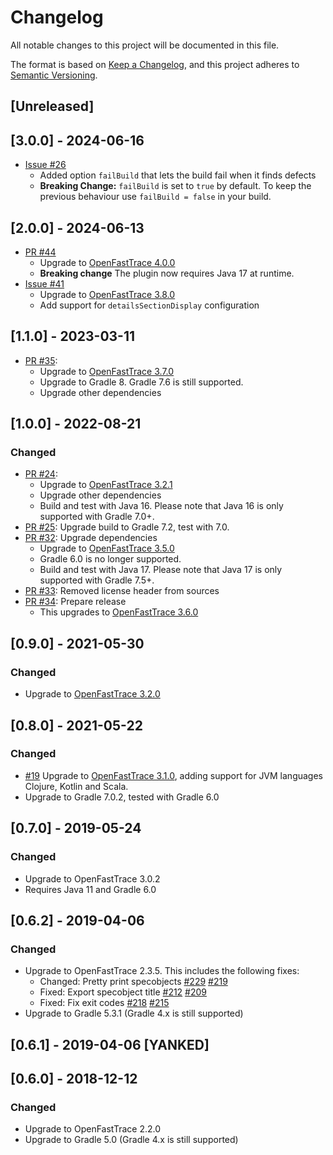 # Changelog
All notable changes to this project will be documented in this file.

The format is based on [Keep a Changelog](https://keepachangelog.com/en/1.0.0/),
and this project adheres to [Semantic Versioning](https://semver.org/spec/v2.0.0.html).

## [Unreleased]

## [3.0.0] - 2024-06-16

- [Issue #26](https://github.com/itsallcode/openfasttrace-gradle/issues/26)
  - Added option `failBuild` that lets the build fail when it finds defects
  - **Breaking Change:** `failBuild` is set to `true` by default. To keep the previous behaviour use `failBuild = false` in your build.

## [2.0.0] - 2024-06-13

- [PR #44](https://github.com/itsallcode/openfasttrace-gradle/pull/35)
  - Upgrade to [OpenFastTrace 4.0.0](https://github.com/itsallcode/openfasttrace/releases/tag/4.0.0)
  - **Breaking change** The plugin now requires Java 17 at runtime.
- [Issue #41](https://github.com/itsallcode/openfasttrace-gradle/issues/41)
  - Upgrade to [OpenFastTrace 3.8.0](https://github.com/itsallcode/openfasttrace/releases/tag/3.8.0)
  - Add support for `detailsSectionDisplay` configuration


## [1.1.0] - 2023-03-11

- [PR #35](https://github.com/itsallcode/openfasttrace-gradle/pull/35):
  - Upgrade to [OpenFastTrace 3.7.0](https://github.com/itsallcode/openfasttrace/releases/tag/3.7.0)
  - Upgrade to Gradle 8. Gradle 7.6 is still supported.
  - Upgrade other dependencies

## [1.0.0] - 2022-08-21

### Changed

- [PR #24](https://github.com/itsallcode/openfasttrace-gradle/pull/24):
  - Upgrade to [OpenFastTrace 3.2.1](https://github.com/itsallcode/openfasttrace/releases/tag/3.2.1)
  - Upgrade other dependencies
  - Build and test with Java 16. Please note that Java 16 is only supported with Gradle 7.0+.
- [PR #25](https://github.com/itsallcode/openfasttrace-gradle/pull/25): Upgrade build to Gradle 7.2, test with 7.0.
- [PR #32](https://github.com/itsallcode/openfasttrace-gradle/pull/32): Upgrade dependencies
  - Upgrade to [OpenFastTrace 3.5.0](https://github.com/itsallcode/openfasttrace/releases/tag/3.5.0)
  - Gradle 6.0 is no longer supported.
  - Build and test with Java 17. Please note that Java 17 is only supported with Gradle 7.5+.
- [PR #33](https://github.com/itsallcode/openfasttrace-gradle/pull/33): Removed license header from sources
- [PR #34](https://github.com/itsallcode/openfasttrace-gradle/pull/34): Prepare release
  - This upgrades to [OpenFastTrace 3.6.0](https://github.com/itsallcode/openfasttrace/releases/tag/3.6.0)

## [0.9.0] - 2021-05-30

### Changed

- Upgrade to [OpenFastTrace 3.2.0](https://github.com/itsallcode/openfasttrace/releases/tag/3.2.0)

## [0.8.0] - 2021-05-22

### Changed

- [#19](https://github.com/itsallcode/openfasttrace-gradle/pull/19) Upgrade to [OpenFastTrace 3.1.0](https://github.com/itsallcode/openfasttrace/releases/tag/3.1.0), adding support for JVM languages Clojure, Kotlin and Scala.
- Upgrade to Gradle 7.0.2, tested with Gradle 6.0

## [0.7.0] - 2019-05-24

### Changed

- Upgrade to OpenFastTrace 3.0.2
- Requires Java 11 and Gradle 6.0

## [0.6.2] - 2019-04-06

### Changed

- Upgrade to OpenFastTrace 2.3.5. This includes the following fixes:
    - Changed: Pretty print specobjects [#229](https://github.com/itsallcode/openfasttrace/pull/229) [#219](https://github.com/itsallcode/openfasttrace/issues/219)
    - Fixed: Export specobject title [#212](https://github.com/itsallcode/openfasttrace/pull/212/) [#209](https://github.com/itsallcode/openfasttrace/issues/209)
    - Fixed: Fix exit codes [#218](https://github.com/itsallcode/openfasttrace/pull/218) [#215](https://github.com/itsallcode/openfasttrace/issues/215)
- Upgrade to Gradle 5.3.1 (Gradle 4.x is still supported)

## [0.6.1] - 2019-04-06 [YANKED]

## [0.6.0] - 2018-12-12

### Changed

- Upgrade to OpenFastTrace 2.2.0
- Upgrade to Gradle 5.0 (Gradle 4.x is still supported)
